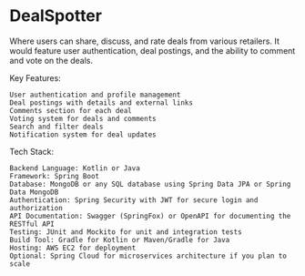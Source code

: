 # DealSpotter
 Where users can share, discuss, and rate deals from various retailers. It would feature user authentication, deal postings, and the ability to comment and vote on the deals.


Key Features:

    User authentication and profile management
    Deal postings with details and external links
    Comments section for each deal
    Voting system for deals and comments
    Search and filter deals
    Notification system for deal updates

Tech Stack:

    Backend Language: Kotlin or Java
    Framework: Spring Boot
    Database: MongoDB or any SQL database using Spring Data JPA or Spring Data MongoDB
    Authentication: Spring Security with JWT for secure login and authorization
    API Documentation: Swagger (SpringFox) or OpenAPI for documenting the RESTful API
    Testing: JUnit and Mockito for unit and integration tests
    Build Tool: Gradle for Kotlin or Maven/Gradle for Java
    Hosting: AWS EC2 for deployment
    Optional: Spring Cloud for microservices architecture if you plan to scale
